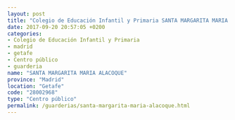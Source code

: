 ```yaml
---
layout: post
title: "Colegio de Educación Infantil y Primaria SANTA MARGARITA MARIA ALACOQUE"
date: 2017-09-20 20:57:05 +0200
categories:
- Colegio de Educación Infantil y Primaria
- madrid
- getafe
- Centro público
- guarderia
name: "SANTA MARGARITA MARIA ALACOQUE"
province: "Madrid"
location: "Getafe"
code: "28002968"
type: "Centro público"
permalink: /guarderias/santa-margarita-maria-alacoque.html
---
```

